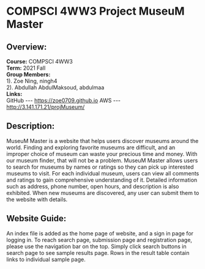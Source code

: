 # COMPSCI 4WW3 Project MuseuM Master

 
## Overview:
**Course:** COMPSCI 4WW3\
**Term:** 2021 Fall\
**Group Members:**\
1). Zoe Ning, ningh4\
2). Abdullah AbdulMaksoud, abdulmaa\
**Links:**\
GitHub --- https://zoe0709.github.io
AWS --- http://3.141.171.21/projMuseum/


## Description: 
MuseuM Master is a website that helps users discover museums around the world. Finding and exploring favorite museums are difficult, and an improper choice of museum can waste your precious time and money. With our museum finder, that will not be a problem. MuseuM Master allows users to search for museums by names or ratings so they can pick up interested museums to visit. For each individual museum, users can view all comments and ratings to gain comprehensive understanding of it. Detailed information such as address, phone number, open hours, and description is also exhibited. When new museums are discovered, any user can submit them to the website with details.


## Website Guide:

An index file is added as the home page of website, and a sign in page for logging in. 
To reach search page, submission page and registration page, please use the navigation bar on the top. 
Simply click search buttons in search page to see sample results page. 
Rows in the result table contain links to individual sample page.